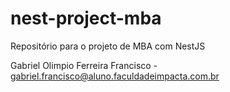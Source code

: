 # nest-project-mba
Repositório para o projeto de MBA com NestJS

Gabriel Olimpio Ferreira Francisco - gabriel.francisco@aluno.faculdadeimpacta.com.br
